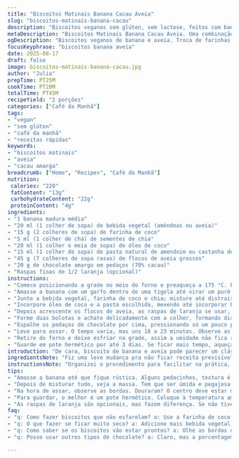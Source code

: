 ```yaml
---
title: "Biscoitos Matinais Banana Cacau Aveia"
slug: "biscoitos-matinais-banana-cacau"
description: "Biscoitos veganos sem glúten, sem lactose, feitos com banana madura, aveia e um toque de cacau amargo. Uma combinação nutritiva que equilibra fibras, gorduras boas e adoçantes naturais. Fácil preparo, textura úmida sem molenga, com crocância na borda. Receita adaptada para usar farinha de coco no lugar das sementes de linhaça e óleo de coco no lugar do óleo vegetal, com um toque extra de raspas de laranja para dar aroma. Cacau em pedacinhos traz sabor intenso e energia. Cozido até dourar nas pontas; guarda 3 dias em pote fechado."
metaDescription: "Biscoitos Matinais Banana Cacau Aveia. Uma combinação nutritiva de banana, aveia, cacau. Crocantes e saudáveis; perfeito para o café da manhã."
ogDescription: "Biscoitos veganos de banana e aveia. Troca de farinhas e um toque de cacau. A escolha ideal para um lanche nutritivo no dia a dia."
focusKeyphrase: "biscoitos banana aveia"
date: 2025-08-17
draft: false
image: biscoitos-matinais-banana-cacau.jpg
author: "Julia"
prepTime: PT25M
cookTime: PT20M
totalTime: PT45M
recipeYield: "2 porções"
categories: ["Café da Manhã"]
tags:
- "vegan"
- "sem glúten"
- "café da manhã"
- "receitas rápidas"
keywords:
- "biscoitos matinais"
- "aveia"
- "cacau amarga"
breadcrumb: ["Home", "Recipes", "Café da Manhã"]
nutrition: 
 calories: "220"
 fatContent: "13g"
 carbohydrateContent: "22g"
 proteinContent: "4g"
ingredients:
- "1 banana madura média"
- "20 ml (1 colher de sopa) de bebida vegetal (amêndoas ou aveia)"
- "15 g (2 colheres de sopa) de farinha de coco"
- "5 ml (1 colher de chá) de sementes de chia"
- "20 ml (1 colher e meia de sopa) de óleo de coco"
- "15 ml (1 colher de sopa) de pasta natural de amendoim ou castanha de caju"
- "45 g (7 colheres de sopa rasas) de flocos de aveia grossos"
- "20 g de chocolate amargo em pedaços (70% cacau)"
- "Raspas finas de 1/2 laranja (opcional)"
instructions:
- "Comece posicionando a grade no meio do forno e preaqueça a 175 °C. Forre uma assadeira com papel manteiga para facilitar depois."
- "Amasse a banana com um garfo dentro de uma tigela até virar um purê com alguns pedaços ainda perceptíveis - textura tem que ficar rústica, não lisa."
- "Junte a bebida vegetal, farinha de coco e chia; misture até distrair uns 5 minutos para as sementes absorverem líquido e a mistura engrossar."
- "Incorpore óleo de coco e a pasta escolhida, mexendo até incorporar bem tudo, formando uma massa úmida pegajosa."
- "Depois acrescente os flocos de aveia, as raspas de laranja se usar, e misture tudo para homogeneizar. Se ficar muito seca, pingue mais bebida vegetal, colher a colher."
- "Forme duas bolotas e achate delicadamente com a colher, formando disco de uns 12 a 13 cm de diâmetro; não preocupe se umas bordas ficarem irregulares."
- "Espalhe os pedaços de chocolate por cima, pressionando só um pouco para grudar, sem afundar demais."
- "Leve para assar. O tempo varia, mas uns 18 a 23 minutos. Observe as bordas dourarem; deve formar uma crosta firme que dá suporte mas continua macio no centro."
- "Retire do forno e deixe esfriar na grade, assim a umidade não fica retida na base, evitando que afunde ou molhe demais."
- "Guarde em pote hermético por até 3 dias. Se ficar mais tempo, aqueça no forno ou micro-ondas para recuperar a textura quase recém-feita."
introduction: "De cara, biscoito de banana e aveia pode parecer um clássico simples, mas por trás existe técnica escondida no tempo pra deixar a textura no ponto certo — úmida, porém segura, com a crocância do aveia tostada na borda e o perfume do chocolate quase amargo. Troquei sementes de linhaça por farinha de coco, deu um balanço na massa pra não secar. E nada de óleo vegetal comum; óleo de coco com aroma gostoso traz elegância na gordura. Ainda dou um truque com raspas de laranja fininha, fica incrível, dá toque de sofisticação que faz diferença quando você quer elevar receita simples. Importante mexer, sentir a massa, saber quando acrescentar líquido, básico de bons cozinheiros."
ingredientsNote: "Fiz uma leve mudança pra não ficar receita previsível: farinha de coco substitui sementes de linhaça porque hidrata bem e confere sabor sutil adocicado. Troquei óleo vegetal normal por óleo de coco, que agrega aroma e ajuda na conservação, sem alterar a liga da massa. Usei flocos de aveia grossos para proporcionar estrutura e crocância. Chocolate 70% cacau ou mais, em pedaços, garante sabor marcante e ajuda na textura com pequenas poças de gordura fundida. Opcionalmente, raspas de laranja são um truque que uso para dar frescor vibrante, evitando monotonia no sabor e enriquecendo o aroma – todo detalhe importa."
instructionsNote: "Organizei o procedimento para facilitar na prática, para cozinheiro que tem pouco tempo mas joga pra sentir a massa. Começo com pré-aquecer o forno, passo obrigatório para assar direito e evitar falhas. Depois amassar banana, deixar hidratar com farinha de coco e chia, isso garante liga e faz a massa ganhar corpo. Adicionar gordura e pasta de castanha depois para distribuir bem a gordura sem que dê a sensação de massa oleosa. Flocos de aveia por fim, para garantir textura, sem exagero para não secar. Modelar e formar discos, chocolate por cima. O truque do ponto na massa e no forno, buscando beiradas douradas e centro firme mas macio, é aprendizado na prática. Deixar esfriar em grade evita umidade e afundar. Armazenar em pote fechado pra evitar umidade excessiva. Se louco por textura fresca, reaquecimento breve no forno é providencial."
tips:
- "Amasse a banana até que fique rústica. Alguns pedacinhos, textura é importante. Não use mixer, deixa tudo mole. Sente como fica a massa e ajuste a bebida vegetal se necessário. Às vezes a consistência varia. Água pode impactar a firmeza."
- "Depois de misturar tudo, veja a massa. Tem que ser úmida e pegajosa. Se estiver seca, adicione mais bebida vegetal. Uma colher de cada vez. O ideal é que não escorra, então fique atenta à textura antes de assar tudo."
- "Na hora de assar, observe as bordas. Douraram? O centro deve estar macio mas firme ao toque. Se assim não for, pode voltar por alguns minutos. Corte o tempo marcado pelo seu forno. Às vezes, cada forno tem seu jeito."
- "Para guardar, o melhor é um pote hermético. Coloque à temperatura ambiente. Deixe a umidade fora. Se passar mais de três dias, aqueça no forno para recuperar a textura. Volta a crocância, mas não deixe muito tempo. Observe sempre."
- "As raspas de laranja são opcionais, mas fazem diferença. Se não tiver, não insista sem. Um pouco de canela também dá charme. Experimente com outros sabores. A cada tentativa, você descobre um novo jeito que pode ser melhor na próxima vez."
faq:
- "q: Como fazer biscoitos que não esfarelam? a: Use a farinha de coco. Isso gera a liga. Mas precisa hidratar tudo bem. Não ignore o tempo. Mistura certa é tudo. Peça atenção ao amassar."
- "q: O que fazer se ficar muito seco? a: Adicione mais bebida vegetal, colher por colher. Vá mexendo e observando. Se precisar, uma pitada de água. Não exagere, só um pouco. Com cuidado."
- "q: Como saber se os biscoitos vão estar prontos? a: Olhe as bordas douradas primeiro. Toque no centro. Deve estar firme mas ainda macio. Se nada disso estiver bom, dê mais tempo. Fique de olho, último detalhe conta."
- "q: Posso usar outros tipos de chocolate? a: Claro, mas a porcentagem importa. O 70% ou mais traz aquele gosto amargo. Se usar ao leite, cuidado com o doce. Quebra o impacto do biscoito."

---
```

